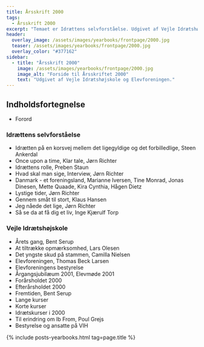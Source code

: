 ```yaml
---
title: Årsskrift 2000
tags:
  - Årsskrift 2000
excerpt: "Temaet er Idrættens selvforståelse. Udgivet af Vejle Idrætshøjskole og Elevforeningen."
header:
  overlay_image: /assets/images/yearbooks/frontpage/2000.jpg
  teaser: /assets/images/yearbooks/frontpage/2000.jpg
  overlay_color: "#377162"
sidebar:
  - title: "Årsskrift 2000"
    image: /assets/images/yearbooks/frontpage/2000.jpg
    image_alt: "Forside til Årsskriftet 2000"
    text: "Udgivet af Vejle Idrætshøjskole og Elevforeningen."
---
```


## Indholdsfortegnelse

- Forord

### Idrættens selvforståelse

- Idrætten på en korsvej mellem det ligegyldige og det forbilledlige, Steen Ankerdal
- Once upon a time, Klar tale, Jørn Richter
- Idrættens rolle, Preben Staun
- Hvad skal man sige, Interview, Jørn Richter
- Danmark - et foreningsland, Marianne Iversen, Tine Monrad, Jonas Dinesen, Mette Quaade, Kira Cynthia, Hågen Dietz
- Lystige tider, Jørn Richter
- Gennem småt til stort, Klaus Hansen
- Jeg nåede det lige, Jørn Richter
- Så se da at få dig et liv, Inge Kjærulf Torp

### Vejle Idrætshøjskole

- Årets gang, Bent Serup
- At tiltrække opmærksomhed, Lars Olesen
- Det yngste skud på stammen, Camilla Nielsen
- Elevforeningen, Thomas Beck Larsen
- Elevforeningens bestyrelse
- Årgangsjubilæum 2001, Elevmøde 2001
- Forårsholdet 2000
- Efterårsholdet 2000
- Fremtiden, Bent Serup
- Lange kurser
- Korte kurser
- Idrætskurser i 2000
- Til erindring om Ib From, Poul Grejs
- Bestyrelse og ansatte på VIH

{% include posts-yearbooks.html tag=page.title %}
